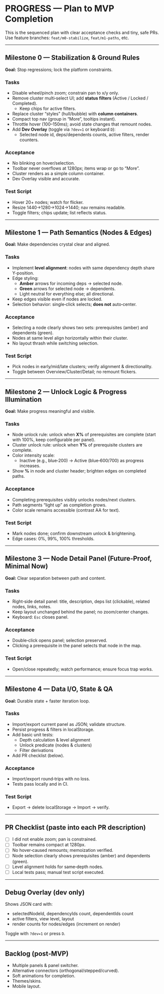# PROGRESS — Plan to MVP Completion

This is the sequenced plan with clear acceptance checks and tiny, safe PRs.  
Use feature branches: `feat/m0-stabilize`, `feat/m1-paths`, etc.

---

## Milestone 0 — Stabilization & Ground Rules
**Goal:** Stop regressions; lock the platform constraints.

### Tasks
- Disable wheel/pinch zoom; constrain pan to x/y only.
- Remove cluster multi‑select UI; add **status filters** (Active / Locked / Completed).  
  - Keep chips for active filters.
- Replace cluster “styles” (hull/bubble) with **column containers**.
- Compact top nav (group in “More”, tooltips instant).
- Throttle hover (100–150ms); avoid state changes that remount nodes.
- Add **Dev Overlay** (toggle via `?dev=1` or keyboard `D`):
  - Selected node id, deps/dependents counts, active filters, render counters.

### Acceptance
- No blinking on hover/selection.
- Toolbar never overflows at 1280px; items wrap or go to “More”.
- Cluster renders as a simple column container.
- Dev Overlay visible and accurate.

### Test Script
- Hover 20+ nodes; watch for flicker.
- Resize 1440→1280→1024→1440; nav remains readable.
- Toggle filters; chips update; list reflects status.

---

## Milestone 1 — Path Semantics (Nodes & Edges)
**Goal:** Make dependencies crystal clear and aligned.

### Tasks
- Implement **level alignment**: nodes with same dependency depth share Y‑position.
- Edge styling:
  - **Amber** arrows for incoming deps → selected node.
  - **Green** arrows for selected node → dependents.
  - Light neutral for everything else; all directional.
- Keep edges visible even if nodes are locked.
- Selection behavior: single‑click selects; **does not** auto‑center.

### Acceptance
- Selecting a node clearly shows two sets: prerequisites (amber) and dependents (green).
- Nodes at same level align horizontally within their cluster.
- No layout thrash while switching selection.

### Test Script
- Pick nodes in early/mid/late clusters; verify alignment & directionality.
- Toggle between Overview/Cluster/Detail; no remount flickers.

---

## Milestone 2 — Unlock Logic & Progress Illumination
**Goal:** Make progress meaningful and visible.

### Tasks
- Node unlock rule: unlock when **X%** of prerequisites are complete (start with 100%, keep configurable per panel).
- Cluster unlock rule: unlock when **Y%** of prerequisite clusters are complete.
- Color intensity scale:
  - Inactive (e.g., blue‑200) → Active (blue‑600/700) as progress increases.
- Show **%** in node and cluster header; brighten edges on completed paths.

### Acceptance
- Completing prerequisites visibly unlocks nodes/next clusters.
- Path segments “light up” as completion grows.
- Color scale remains accessible (contrast AA for text).

### Test Script
- Mark nodes done; confirm downstream unlock & brightening.
- Edge cases: 0%, 99%, 100% thresholds.

---

## Milestone 3 — Node Detail Panel (Future‑Proof, Minimal Now)
**Goal:** Clear separation between path and content.

### Tasks
- Right‑side detail panel: title, description, deps list (clickable), related nodes, links, notes.
- Keep layout unchanged behind the panel; no zoom/center changes.
- Keyboard: `Esc` closes panel.

### Acceptance
- Double‑click opens panel; selection preserved.
- Clicking a prerequisite in the panel selects that node in the map.

### Test Script
- Open/close repeatedly; watch performance; ensure focus trap works.

---

## Milestone 4 — Data I/O, State & QA
**Goal:** Durable state + faster iteration loop.

### Tasks
- Import/export current panel as JSON; validate structure.
- Persist progress & filters in localStorage.
- Add basic unit tests:
  - Depth calculation & level alignment
  - Unlock predicate (nodes & clusters)
  - Filter derivations
- Add PR checklist (below).

### Acceptance
- Import/export round‑trips with no loss.
- Tests pass locally and in CI.

### Test Script
- Export → delete localStorage → Import → verify.

---

## PR Checklist (paste into each PR description)
- [ ] I did not enable zoom; pan is constrained.
- [ ] Toolbar remains compact at 1280px.
- [ ] No hover‑caused remounts; memoization verified.
- [ ] Node selection clearly shows prerequisites (amber) and dependents (green).
- [ ] Level alignment holds for same‑depth nodes.
- [ ] Local tests pass; manual test script executed.

---

## Debug Overlay (dev only)
Shows JSON card with:
- selectedNodeId, dependencyIds count, dependentIds count  
- active filters, view level, layout  
- render counts for nodes/edges (increment on render)

Toggle with `?dev=1` or press `D`.

---

## Backlog (post‑MVP)
- Multiple panels & panel switcher.
- Alternative connectors (orthogonal/stepped/curved).
- Soft animations for completion.
- Themes/skins.
- Mobile layout.
